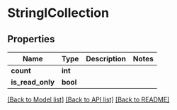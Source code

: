 # StringICollection

## Properties
Name | Type | Description | Notes
------------ | ------------- | ------------- | -------------
**count** | **int** |  | 
**is_read_only** | **bool** |  | 

[[Back to Model list]](../README.md#documentation-for-models) [[Back to API list]](../README.md#documentation-for-api-endpoints) [[Back to README]](../README.md)

